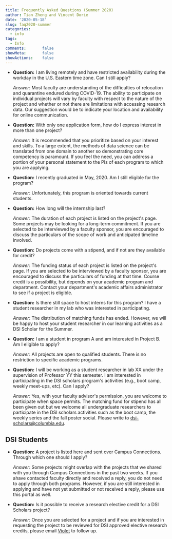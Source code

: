```yaml
---
title: Frequently Asked Questions (Summer 2020)
author: Tian Zheng and Vincent Dorie
date: '2020-05-18'
slug: faq2020-summer
categories:
  - info
tags:
  - Info
comments:       false
showMeta:       false
showActions:    false
---
```


+ **Question:** I am living remotely and have restricted availability during the workday in the U.S. Eastern time zone. Can I still apply?

    *Answer*: Most faculty are understanding of the difficulties of relocation and quarantine endured during COVID-19. The ability to participate on individual projects will vary by faculty with respect to the nature of the project and whether or not there are limitations with accessing research data. Our suggestion would be to indicate your location and availability for online communication.

+ **Question:** With only one application form, how do I express interest in more than one project?

    *Answer*: It is recommended that you prioritize based on your interest and skills. To a large extent, the methods of data science can be translated from one domain to another so demonstrating core competency is paramount. If you feel the need, you can address a portion of your personal statement to the PIs of each program to which you are applying.

+ **Question:** I recently graduated in May, 2020. Am I still eligible for the program?

    *Answer*: Unfortunately, this program is oriented towards current students.

+ **Question:** How long will the internship last?

    *Answer*: The duration of each project is listed on the project's page. Some projects may be looking for a long-term commitment. If you are selected to be interviewed by a faculty sponsor, you are encouraged to discuss the particulars of the scope of work and anticipated timeline involved.

+ **Question:** Do projects come with a stipend, and if not are they available for credit?

    *Answer*: The funding status of each project is listed on the project's page. If you are selected to be interviewed by a faculty sponsor, you are encouraged to discuss the particulars of funding at that time. Course credit is a possibility, but depends on your academic program and department. Contact your department's academic affairs administrator to see if a project is eligible.

+ **Question:** Is there still space to host interns for this program?  I have a student researcher in my lab who was interested in participating.

    *Answer*: The distribution of matching funds has ended. However, we will be happy to host your student researcher in our learning activities as a DSI Scholar for the Summer.

+ **Question:** I am a student in program A and am interested in Project B. Am I eligible to apply?

    *Answer*: All projects are open to qualified students. There is no restriction to specific academic programs.

+ **Question:** I will be working as a student researcher in lab XX under the supervision of Professor YY this semester. I am interested in participating in the DSI scholars program's activities (e.g., boot camp, weekly meet-ups, etc). Can I apply?

    *Answer*: Yes, with your faculty advisor's permission, you are welcome to participate when space permits. The matching fund for stipend has all been given out but we welcome all undergraduate researchers to participate in the DSI scholars activities such as the boot camp, the weekly series and the fall poster social. Please write to <dsi-scholars@columbia.edu>.

## DSI Students

+ **Question:** A project is listed here and sent over Campus Connections. Through which one should I apply?

    *Answer*: Some projects might overlap with the projects that we shared with you through Campus Connections in the past two weeks. If you ahave contacted faculty directly and received a reply, you do not need to apply through both programs. However, if you are still interested in applying and have not yet submitted or not received a reply, please use this portal as well.

+ **Question:** Is it possible to receive a research elective credit for a DSI Scholars project?

    *Answer*: Once you are selected for a project and if you are interested in requesting the project to be reviewed for DSI approved elective research credits, please email [Violet](mailto:zy2286@columbia.edu) to follow up.

